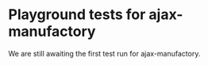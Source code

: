 # Playground tests for ajax-manufactory
We are still awaiting the first test run for ajax-manufactory.
